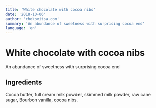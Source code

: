 ```yaml
---
title: 'White chocolate with cocoa nibs'
date: '2018-10-06'
author: 'chokovitsa.com'
summary: 'An abundance of sweetness with surprising cocoa end'
language: 'en'
---
```


# White chocolate with cocoa nibs

An abundance of sweetness with surprising cocoa end

## Ingredients

Cocoa butter, full cream milk powder, skimmed milk powder, raw cane sugar, Bourbon vanilla, cocoa nibs.
